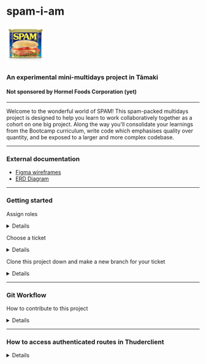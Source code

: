 # spam-i-am 
<img src="./public/images/hero_images/spam_classic_text.png" alt="A beautiful classic can of SPAM" style="width: 100px;"/>

### An experimental mini-multidays project in Tāmaki
#### Not sponsored by Hormel Foods Corporation (yet)

-----

Welcome to the wonderful world of SPAM! This spam-packed multidays project is designed to help you learn to work collaboratively together as a cohort on one big project. Along the way you'll consolidate your learnings from the Bootcamp curriculum, write code which emphasises quality over quantity, and be exposed to a larger and more complex codebase. 

---

### External documentation 

- [Figma wireframes](https://www.figma.com/design/vuRQXZ9V8QIMZPrJ3oKrpf/SPAM?node-id=0-1)
- [ERD Diagram](https://github.com/dev-academy-challenges/spam-i-am/blob/main/resources/ERD-diagram.png) 

---

### Getting started 

Assign roles 
<details>

  - Git Lead (at least two people sharing this role)
  - Vibes Lead
  - Scrum master (will organise and lead a standup on Friday, and the retro at the end of Friday)
  - Frontend Lead (can help to make overarching decisions on the FE)
  - Backend Lead (can help to make overarching decisions on the BE)

For any Product Owner decisions, please speak to a facilitator and consult the Figma wireframes. 
    
</details>

Choose a ticket 
<details>
  <p>Go to the Project Board in the Projects tab of this repo to find the tickets, each of which are connected to an issue. Once you and your pair have found a ticket you want to work on, please assign yourselves to that ticket so everyone else knows you've taken it. Remember to drag your ticket to the 'In progress' column on the board.</p>
</details>

Clone this project down and make a new branch for your ticket 
<details>
  
``` 
  npm i 
  gco -b "Ticket no/Ticket name"
  npm run knex migrate:latest
  npm run knex seed:run
  nrd
```

</details>

---

### Git Workflow 
How to contribute to this project 
<details>
  <p>The main branch will be protected, which means you can't just push to main! Here's what we recommend for your workflow:</p>
  
  - Make changes to your own branch, and commit and push to Github 
  - Commit frequently 
  - When you've finished your ticket and are ready to merge your branch into main, ensure all your latest changes are pushed up to Github and raise a pull request. Go and ask a Git Lead to take a look at your PR and help you merge it into main. We strongly recommend you all sit down together to do this.
  - Remember to close the issue associated with your ticket, and drag your ticket to 'Done' on the project board!
  - Let everyone know they need to pull from main in their branches after they finish saving and committing their own work. 
</details>

---
### How to access authenticated routes in Thuderclient 
<details>
  
#### Getting an access token

Suppose, you've created a new user called hello@example.com and the password is abc_123 and you want to generate an access token for this user so that you can test your server-side routes.

- Open Thunderclient and fill in the following information:

- URL: **POST** `https://spam-matai-2024.au.auth0.com/oauth/token`
- **_For THUNDERCLIENT:_** Change the body to `Form-encode` and fill the following key/value pairs:

| key           | value                                           |
| ------------- | ----------------------------------------------- |
| audience      | https://spam/api                                |
| grant_type    | password                                        |
| client_id     | Wq4NM9ebbHVPGT6KHd3nq5EVeWwWHT5c                |
| username      | the email of the user (e.g `hello@example.com`) |
| password      | and the password for that user (e.g `abc_123`)  |

**NOTE**: access tokens expire after 24 hours, and you will need to generate a new token by using the same endpoint with the values from above.
It's a good idea to keep the HTTP request in Thunderclient because you'll need it for later.
</details>

